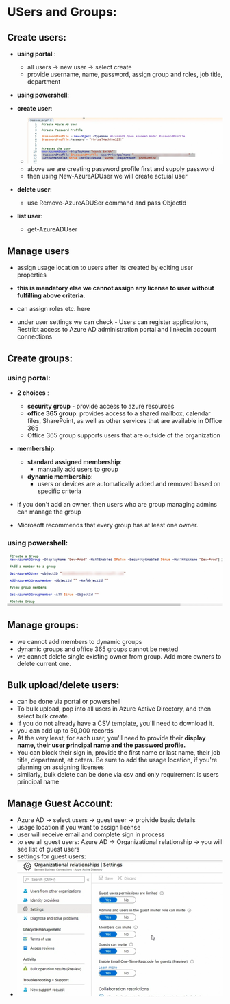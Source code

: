 
# USers and Groups: 

## Create users: 

- **using portal** : 
  - all users -> new user -> select create
  - provide username, name, password, assign group and roles, job title, department

- **using powershell**:
- **create user**:
  - ![img.png](images/1.2.1.png)
  - above we are creating password profile first and supply password 
  - then using New-AzureADUser we will create actuial user
- **delete user**:
  - use Remove-AzureADUSer command and pass ObjectId
- **list user**:
  - get-AzureADUser

## Manage users

- assign usage location to users after its created by editing user properties
- **this is mandatory else we cannot assign any license to user without fulfilling above criteria.** 
- can assign roles etc. here

- under user settings we can check - Users can register applications, Restrict access to Azure AD administration portal and linkedin account connections 



## Create groups: 

### using portal: 
- **2 choices** : 
  - **security group** - provide access to azure resources  
   - **office 365 group**: provides access to a shared mailbox, calendar files, SharePoint, as well as other services that are available in Office 365
    - Office 365 group supports users that are outside of the organization
- **membership**:
  - **standard assigned membership**: 
    - manually add users to group
  - **dynamic membership**:
    - users or devices are automatically added and removed based on specific criteria

- if you don't add an owner, then users who are group managing admins can manage the group
- Microsoft recommends that every group has at least one owner.

### using powershell:

![img_1.png](images/1.2.2.png)

## Manage groups: 

- we cannot add members to dynamic groups
- dynamic groups and office 365 groups cannot be nested
- we cannot delete single existing owner from group. Add more owners to delete current one.


## Bulk upload/delete users:

- can be done via portal or powershell
- To bulk upload, pop into all users in Azure Active Directory, and then select bulk create. 
- If you do not already have a CSV template, you'll need to download it.
- you can add up to 50,000 records
- At the very least, for each user, you'll need to provide their **display name, their user principal name and the password profile.**
- You can block their sign in, provide the first name or last name, their job title, department, et cetera. Be sure to add the usage location, if you're planning on assigning licenses
- similarly, bulk delete can be done via csv and only requirement is users principal name

## Manage Guest Account:

- Azure AD -> select users -> guest user -> proivide basic details 
- usage location if you want to assign license
- user will receive email and complete sign in process
- to see all guest users: Azure AD -> Organizational relationship -> you will see list of guest users 
- settings for guest users: 
- ![img_2.png](images/1.2.3.png)